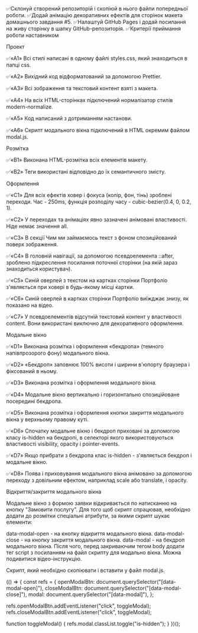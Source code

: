 ✅Склонуй створений репозиторій і скопіюй в нього файли попередньої роботи.
✅Додай анімацію декоративних ефектів для сторінок макета домашнього завдання
#5. ✅Налаштуй GitHub Pages і додай посилання на живу сторінку в шапку
GitHub-репозиторія. ✅Критерії приймання роботи наставником​

Проект​

✅«A1» Всі стилі написані в одному файлі styles.css, який знаходиться в папці
css.

✅«A2» Вихідний код відформатований за допомогою Prettier.

✅«A3» Всі зображення та текстовий контент взяті з макета.

✅«A4» На всіх HTML-сторінках підключений нормалізатор стилів modern-normalize.

✅«A5» Код написаний з дотриманням настанови.

✅«A6» Скрипт модального вікна підключений в HTML окремим файлом modal.js.

Розмітка​

✅«B1» Виконана HTML-розмітка всіх елементів макету.

✅«B2» Теги використані відповідно до їх семантичного змісту.

Оформлення​

✅«C1» Для всіх ефектів ховер і фокуса (колір, фон, тінь) зроблені переходи.
Час - 250ms, функція розподілу часу - cubic-bezier(0.4, 0, 0.2, 1).

✅«C2» У переходах та анімаціях явно зазначені анімовані властивості. Ніде немає
значення all.

✅«C3» В секції Чим ми займаємось текст з фоном спозиційований поверх
зображення.

✅«C4» В головній навігації, за допомогою псевдоелемента ::after, зроблено
підкреслення посилання поточної сторінки (на якій зараз знаходиться користувач).

✅«C5» Синій оверлей з текстом на картках сторінки Портфоліо з'являється при
ховері в будь-якому місці картки.

✅«C6» Синій оверлей в картках сторінки Портфоліо виїжджає знизу, як показано на
відео.

✅«C7» У псевдоелементів відсутній текстовий контент у властивості content. Вони
використані виключно для декоративного оформлення.

Модальне вікно​

✅«D1» Виконана розмітка і оформлення «бекдропа» (темного напівпрозорого фону)
модального вікна.

✅«D2» «Бекдроп» заповнює 100% висоти і ширини в'юпорту браузера і фіксований в
ньому.

✅«D3» Виконана розмітка і оформлення модального вікна.

✅«D4» Модальне вікно вертикально і горизонтально спозиційоване посередині
бекдропа.

✅«D5» Виконана розмітка і оформлення кнопки закриття модального вікна у
верхньому правому куті.

✅«D6» Спочатку модальне вікно і бекдроп приховані за допомогою класу is-hidden
на бекдропі, в селекторі якого використовуються властивості visibility, opacity
і pointer-events.

✅«D7» Якщо прибрати з бекдропа клас is-hidden - з'являється бекдроп і модальне
вікно.

✅«D8» Поява і приховування модального вікна анімовано за допомогою переходу з
довільним ефектом, наприклад scale або translate, і opacity.

Відкриття/закриття модального вікна​

Модальне вікно з формою заявки відкривається по натисканню на кнопку "Замовити
послугу". Для того щоб скрипт спрацював, необхідно додати до розмітки спеціальні
атрибути, за якими скрипт шукає елементи:

data-modal-open - на кнопку відкриття модального вікна. data-modal-close - на
кнопку закриття модального вікна. data-modal - на бекдроп модального вікна.
Після чого, перед закриваючим тегом body додати тег script з посиланням на файл
скрипту для модально вікна. Можна подивитися відео-інструкцію.

<body>
  <!-- Вся твоя розмітка, включно з розміткою модалки -->

  <!-- Ставимо перед закриваючим тегом body -->
  <script src="./js/modal.js"></script>
</body>

Скрипт, який необхідно скопіювати і вставити у файл modal.js.

(() => { const refs = { openModalBtn:
document.querySelector("[data-modal-open]"), closeModalBtn:
document.querySelector("[data-modal-close]"), modal:
document.querySelector("[data-modal]"), };

refs.openModalBtn.addEventListener("click", toggleModal);
refs.closeModalBtn.addEventListener("click", toggleModal);

function toggleModal() { refs.modal.classList.toggle("is-hidden"); } })();
